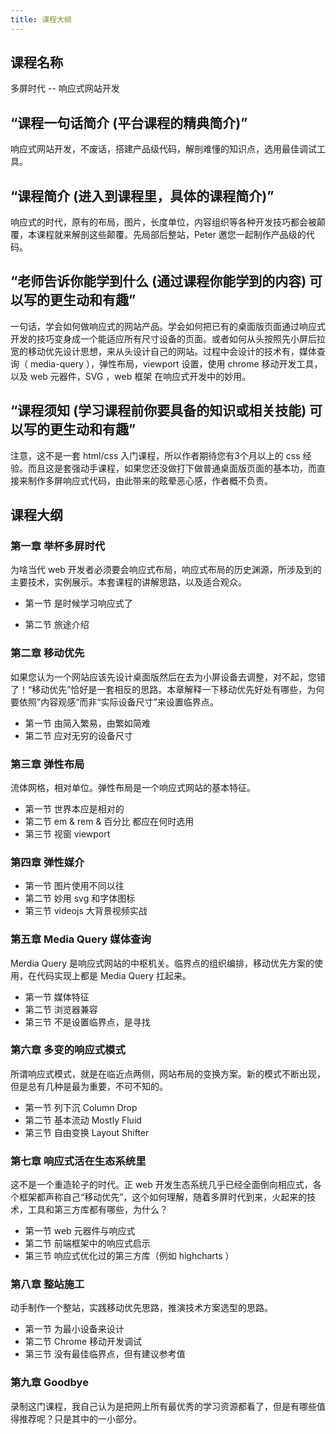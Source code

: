 ```yaml
---
title: 课程大纲
---
```



## 课程名称

多屏时代 -- 响应式网站开发

## “课程一句话简介 (平台课程的精典简介)”

响应式网站开发，不废话，搭建产品级代码，解剖难懂的知识点，选用最佳调试工具。

## “课程简介 (进入到课程里，具体的课程简介)”

响应式的时代，原有的布局，图片，长度单位，内容组织等各种开发技巧都会被颠覆，本课程就来解剖这些颠覆。先局部后整站，Peter 邀您一起制作产品级的代码。

<!-- 课程简介的第一目的是新引入，不要在这里扯一些作者认为最重要的核心知识点，因为最核心的知识也可能试用户根本就不知道的，说一些大家不知道的内容，还不如，抓住一个新引入的点，语出惊人，注意不求全，不求准，但求趣味 -->

## “老师告诉你能学到什么 (通过课程你能学到的内容) 可以写的更生动和有趣”

一句话，学会如何做响应式的网站产品。学会如何把已有的桌面版页面通过响应式开发的技巧变身成一个能适应所有尺寸设备的页面。或者如何从头按照先小屏后拉宽的移动优先设计思想，来从头设计自己的网站。过程中会设计的技术有，媒体查询（ media-query ），弹性布局，viewport 设置，使用 chrome 移动开发工具，以及 web 元器件，SVG ，web 框架 在响应式开发中的妙用。

## “课程须知 (学习课程前你要具备的知识或相关技能) 可以写的更生动和有趣”

注意，这不是一套 html/css 入门课程，所以作者期待您有3个月以上的 css 经验。而且这是套强动手课程，如果您还没做打下做普通桌面版页面的基本功，而直接来制作多屏响应式代码，由此带来的眩晕恶心感，作者概不负责。

<!-- 基本上 google treehouse 以及 css-tricks 上的优秀内容都不要放过 -->

## 课程大纲

### 第一章 举杯多屏时代

为啥当代 web 开发者必须要会响应式布局，响应式布局的历史渊源，所涉及到的主要技术，实例展示。本套课程的讲解思路，以及适合观众。

- 第一节 是时候学习响应式了

- 第二节 旅途介绍

### 第二章 移动优先

如果您认为一个网站应该先设计桌面版然后在去为小屏设备去调整，对不起，您错了！“移动优先”恰好是一套相反的思路。本章解释一下移动优先好处有哪些，为何要依照”内容观感“而非“实际设备尺寸”来设置临界点。

- 第一节 由简入繁易，由繁如简难
- 第二节 应对无穷的设备尺寸

### 第三章 弹性布局

流体网格，相对单位。弹性布局是一个响应式网站的基本特征。

- 第一节 世界本应是相对的
- 第二节 em & rem & 百分比 都应在何时选用
- 第三节 视窗 viewport

### 第四章 弹性媒介

- 第一节 图片使用不同以往
- 第二节 妙用 svg 和字体图标
- 第三节 videojs 大背景视频实战

<!-- 制作类似于 newrelic thinkful airbnb 首页那样的背景视频 -->

### 第五章 Media Query 媒体查询

Merdia Query 是响应式网站的中枢机关。临界点的组织编排，移动优先方案的使用，在代码实现上都是 Media Query 扛起来。

- 第一节 媒体特征
- 第二节 浏览器兼容
- 第三节 不是设置临界点，是寻找

### 第六章 多变的响应式模式

所谓响应式模式，就是在临近点两侧，网站布局的变换方案。新的模式不断出现，但是总有几种是最为重要，不可不知的。

- 第一节 列下沉 Column Drop
- 第二节 基本流动 Mostly Fluid
- 第三节 自由变换 Layout Shifter

### 第七章 响应式活在生态系统里

这不是一个重造轮子的时代。正 web 开发生态系统几乎已经全面倒向相应式，各个框架都声称自己“移动优先”，这个如何理解，随着多屏时代到来，火起来的技术，工具和第三方库都有哪些，为什么？

- 第一节 web 元器件与响应式
- 第二节 前端框架中的响应式启示
- 第三节 响应式优化过的第三方库（例如 highcharts ）

### 第八章 整站施工

动手制作一个整站，实践移动优先思路，推演技术方案选型的思路。

- 第一节 为最小设备来设计
- 第二节 Chrome 移动开发调试
- 第三节 没有最佳临界点，但有建议参考值

### 第九章 Goodbye

录制这门课程，我自己认为是把网上所有最优秀的学习资源都看了，但是有哪些值得推荐呢？只是其中的一小部分。



